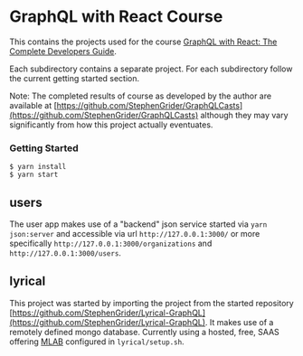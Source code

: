 # GraphQL with React Course

This contains the projects used for the course [GraphQL with React: The Complete Developers Guide](https://www.udemy.com/graphql-with-react-course/).

Each subdirectory contains a separate project. For each subdirectory follow the current getting started section.

Note: The completed results of course as developed by the author are available at [https://github.com/StephenGrider/GraphQLCasts](https://github.com/StephenGrider/GraphQLCasts) although they may vary significantly from how this project actually eventuates.

### Getting Started

    $ yarn install
    $ yarn start

## users

The user app makes use of a "backend" json service started via `yarn json:server` and accessible
via url `http://127.0.0.1:3000/` or more specifically `http://127.0.0.1:3000/organizations` and
`http://127.0.0.1:3000/users`.

## lyrical

This project was started by importing the project from the started repository
[https://github.com/StephenGrider/Lyrical-GraphQL](https://github.com/StephenGrider/Lyrical-GraphQL).
It makes use of a remotely defined mongo database. Currently using a hosted, free, SAAS offering
[MLAB](https://mlab.com/) configured in `lyrical/setup.sh`.

